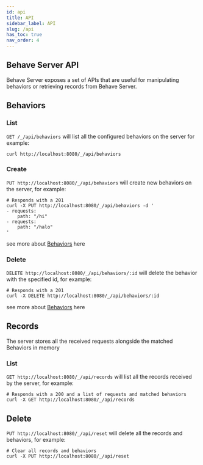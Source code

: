 ```yaml
---
id: api
title: API
sidebar_label: API
slug: /api
has_toc: true
nav_order: 4
---
```


## Behave Server API

Behave Server exposes a set of APIs that are useful for manipulating behaviors or retrieving records from
Behave Server.

## Behaviors

### List

`GET /_/api/behaviors` will list all the configured behaviors on the server for example:

```shell script
curl http://localhost:8080/_/api/behaviors 
```

### Create

`PUT http://localhost:8080/_/api/behaviors` will create new behaviors on the server, for example:

```shell script
# Responds with a 201
curl -X PUT http://localhost:8080/_/api/behaviors -d '
- requests:
    path: "/hi"
- requests:
    path: "/halo"
'
```

see more about [Behaviors](guide.md) here

### Delete

`DELETE http://localhost:8080/_/api/behaviors/:id` will delete the behavior with the specified id, for example:

```shell
# Responds with a 201
curl -X DELETE http://localhost:8080/_/api/behaviors/:id
```

see more about [Behaviors](guide.md) here


## Records

The server stores all the received requests alongside the matched Behaviors in memory

### List

`GET http://localhost:8080/_/api/records` will list all the records received by the server, for example:

```shell
# Responds with a 200 and a list of requests and matched behaviors
curl -X GET http://localhost:8080/_/api/records
```

## Delete
`PUT http://localhost:8080/_/api/reset` will delete all the records and behaviors, for example:

```shell
# Clear all records and behaviors
curl -X PUT http://localhost:8080/_/api/reset
```